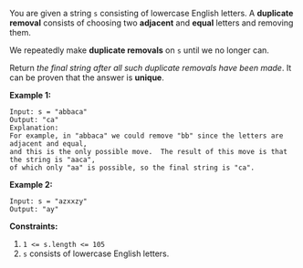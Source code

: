 You are given a string `s` consisting of lowercase English letters. 
A __duplicate removal__ consists of choosing two __adjacent__ and __equal__ letters and removing them.

We repeatedly make __duplicate removals__ on `s` until we no longer can.

Return *the final string after all such duplicate removals have been made*. 
It can be proven that the answer is __unique__.



__Example 1:__
```
Input: s = "abbaca"
Output: "ca"
Explanation:
For example, in "abbaca" we could remove "bb" since the letters are adjacent and equal, 
and this is the only possible move.  The result of this move is that the string is "aaca", 
of which only "aa" is possible, so the final string is "ca".
```

__Example 2:__
```
Input: s = "azxxzy"
Output: "ay"
```

__Constraints:__

1. `1 <= s.length <= 105`
2. `s` consists of lowercase English letters.

